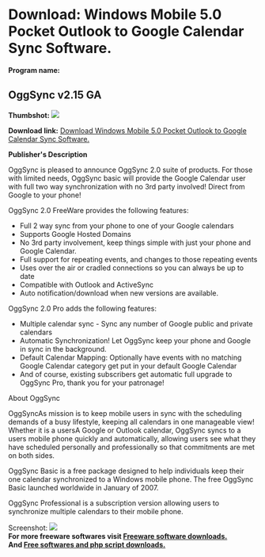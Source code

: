 # Download: Windows Mobile 5.0 Pocket Outlook to Google Calendar Sync Software.

**Program name:**

## OggSync v2.15 GA

  
**Thumbshot:** ![](http://www.freewarefiles.com/screenshot/oggsync_md.gif)   
  
**Download link:** [Download Windows Mobile 5.0 Pocket Outlook to Google Calendar Sync Software.](http://freesoftwares.boysofts.com/OggSync-V-GA_program_26586.html)  
  


**Publisher's Description**  
  


OggSync is pleased to announce OggSync 2.0 suite of products. For those with limited needs, OggSync basic will provide the Google Calendar user with full two way synchronization with no 3rd party involved! Direct from Google to your phone! 

OggSync 2.0 FreeWare provides the following features:

  * Full 2 way sync from your phone to one of your Google calendars 
  * Supports Google Hosted Domains 
  * No 3rd party involvement, keep things simple with just your phone and Google Calendar. 
  * Full support for repeating events, and changes to those repeating events 
  * Uses over the air or cradled connections so you can always be up to date 
  * Compatible with Outlook and ActiveSync 
  * Auto notification/download when new versions are available. 

OggSync 2.0 Pro adds the following features:

  * Multiple calendar sync - Sync any number of Google public and private calendars 
  * Automatic Synchronization! Let OggSync keep your phone and Google in sync in the background. 
  * Default Calendar Mapping: Optionally have events with no matching Google Calendar category get put in your default Google Calendar 
  * And of course, existing subscribers get automatic full upgrade to OggSync Pro, thank you for your patronage! 

About OggSync

OggSyncAs mission is to keep mobile users in sync with the scheduling demands of a busy lifestyle, keeping all calendars in one manageable view! Whether it is a usersA Google or Outlook calendar, OggSync syncs to a users mobile phone quickly and automatically, allowing users see what they have scheduled personally and professionally so that commitments are met on both sides.

OggSync Basic is a free package designed to help individuals keep their one calendar synchronized to a Windows mobile phone. The free OggSync Basic launched worldwide in January of 2007.

OggSync Professional is a subscription version allowing users to synchronize multiple calendars to their mobile phone.

  
  
Screenshot: ![](http://www.freewarefiles.com/screenshot/oggsync.gif)   
**For more freeware softwares visit [Freeware software downloads.](http://freesoftwares.boysofts.com/)**   
**And [Free softwares and php script downloads.](http://www.boysofts.com/)**
